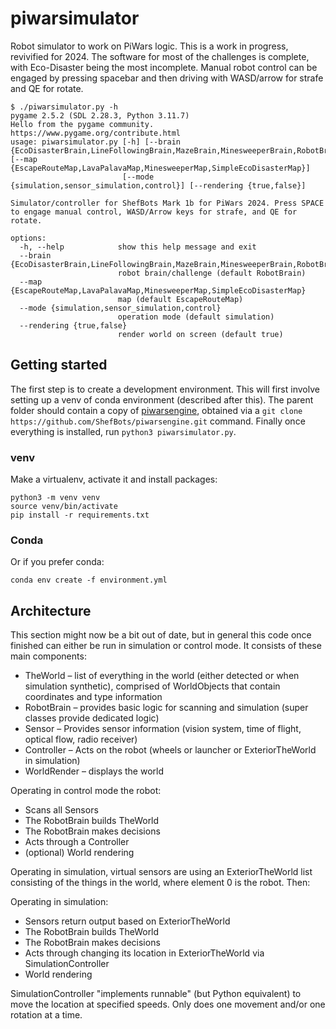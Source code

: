 # piwarsimulator
Robot simulator to work on PiWars logic. This is a work in progress, revivified for 2024. The software for most of the challenges is complete, with Eco-Disaster being the most incomplete. Manual robot control can be engaged by pressing spacebar and then driving with WASD/arrow for strafe and QE for rotate.

```
$ ./piwarsimulator.py -h
pygame 2.5.2 (SDL 2.28.3, Python 3.11.7)
Hello from the pygame community. https://www.pygame.org/contribute.html
usage: piwarsimulator.py [-h] [--brain {EcoDisasterBrain,LineFollowingBrain,MazeBrain,MinesweeperBrain,RobotBrain}] [--map {EscapeRouteMap,LavaPalavaMap,MinesweeperMap,SimpleEcoDisasterMap}]
                         [--mode {simulation,sensor_simulation,control}] [--rendering {true,false}]

Simulator/controller for ShefBots Mark 1b for PiWars 2024. Press SPACE to engage manual control, WASD/Arrow keys for strafe, and QE for rotate.

options:
  -h, --help            show this help message and exit
  --brain {EcoDisasterBrain,LineFollowingBrain,MazeBrain,MinesweeperBrain,RobotBrain}
                        robot brain/challenge (default RobotBrain)
  --map {EscapeRouteMap,LavaPalavaMap,MinesweeperMap,SimpleEcoDisasterMap}
                        map (default EscapeRouteMap)
  --mode {simulation,sensor_simulation,control}
                        operation mode (default simulation)
  --rendering {true,false}
                        render world on screen (default true)
```

## Getting started

The first step is to create a development environment.
This will first involve setting up a venv of conda environment (described after this).
The parent folder should contain a copy of [piwarsengine](https://github.com/ShefBots/piwarsengine), obtained via a `git clone https://github.com/ShefBots/piwarsengine.git` command.
Finally once everything is installed, run `python3 piwarsimulator.py`.

### venv
Make a virtualenv, activate it and install packages:
```
python3 -m venv venv
source venv/bin/activate
pip install -r requirements.txt
```
### Conda
Or if you prefer conda:
```
conda env create -f environment.yml
```


## Architecture

This section might now be a bit out of date, but in general this code once finished can either be run in simulation or control mode. It consists of these main components:

* TheWorld – list of everything in the world (either detected or when simulation synthetic), comprised of WorldObjects that contain coordinates and type information
* RobotBrain – provides basic logic for scanning and simulation (super classes provide dedicated logic)
* Sensor – Provides sensor information (vision system, time of flight, optical flow, radio receiver) 
* Controller – Acts on the robot (wheels or launcher or ExteriorTheWorld in simulation)
* WorldRender – displays the world

Operating in control mode the robot:

* Scans all Sensors
* The RobotBrain builds TheWorld
* The RobotBrain makes decisions
* Acts through a Controller
* (optional) World rendering

Operating in simulation, virtual sensors are using an ExteriorTheWorld list consisting of the things in the world, where element 0 is the robot. Then:

Operating in simulation:

* Sensors return output based on ExteriorTheWorld 
* The RobotBrain builds TheWorld
* The RobotBrain makes decisions
* Acts through changing its location in ExteriorTheWorld via SimulationController
* World rendering

SimulationController "implements runnable" (but Python equivalent) to move the location at specified speeds. Only does one movement and/or one rotation at a time. 
